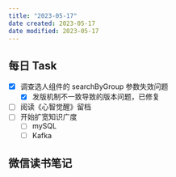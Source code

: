 ```yaml
---
title: "2023-05-17"
date created: 2023-05-17
date modified: 2023-05-17
---
```


## 每日 Task

- [x] 调查选人组件的 searchByGroup 参数失效问题
	- [x] 发版机制不一致导致的版本问题，已修复
- [ ] 阅读《心智觉醒》留档
- [ ] 开始扩宽知识广度
	- [ ] mySQL
	- [ ] Kafka

## 微信读书笔记

<!-- start of weread -->
<!-- end of weread -->
